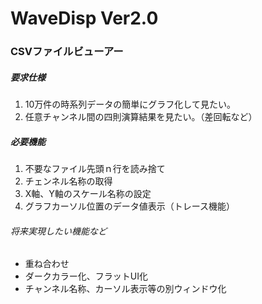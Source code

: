# WaveDisp Ver2.0
### CSVファイルビューアー
##### 要求仕様
1. 10万件の時系列データの簡単にグラフ化して見たい。
2. 任意チャンネル間の四則演算結果を見たい。（差回転など）

##### 必要機能
1. 不要なファイル先頭ｎ行を読み捨て
2. チェンネル名称の取得
3. X軸、Y軸のスケール名称の設定
4. グラフカーソル位置のデータ値表示（トレース機能）


###### 将来実現したい機能など
* 重ね合わせ
* ダークカラー化、フラットUI化
* チャンネル名称、カーソル表示等の別ウィンドウ化

